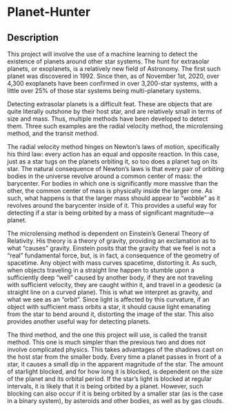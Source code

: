 # Planet-Hunter

## Description
This project will involve the use of a machine learning to detect the existence of planets around other star systems. The hunt for extrasolar planets, or exoplanets, is a relatively new field of Astronomy. The first such planet was discovered in 1992. Since then, as of November 1st, 2020, over 4,300 exoplanets have been confirmed in over 3,200-star systems, with a little over 25% of those star systems being multi-planetary systems.

Detecting extrasolar planets is a difficult feat. These are objects that are quite literally outshone by their host star, and are relatively small in terms of size and mass. Thus, multiple methods have been developed to detect them. Three such examples are the radial velocity method, the microlensing method, and the transit method.

The radial velocity method hinges on Newton’s laws of motion, specifically his third law: every action has an equal and opposite reaction. In this case, just as a star tugs on the planets orbiting it, so too does a planet tug on its star. The natural consequence of Newton’s laws is that every pair of orbiting bodies in the universe revolve around a common center of mass: the barycenter. For bodies in which one is significantly more massive than the other, the common center of mass is physically inside the larger one. As such, what happens is that the larger mass should appear to “wobble” as it revolves around the barycenter inside of it. This provides a useful way for detecting if a star is being orbited by a mass of significant magnitude—a planet.

The microlensing method is dependent on Einstein’s General Theory of Relativity. His theory is a theory of gravity, providing an exclamation as to what “causes” gravity. Einstein posits that the gravity that we feel is not a “real” fundamental force, but, is in fact, a consequence of the geometry of spacetime. Any object with mass curves spacetime, distorting it. As such, when objects traveling in a straight line happen to stumble upon a sufficiently deep “well” caused by another body, if they are not traveling with sufficient velocity, they are caught within it, and travel in a geodesic (a straight line on a curved plane). This is what we interpret as gravity, and what we see as an “orbit”. Since light is affected by this curvature, if an object with sufficient mass orbits a star, it should cause light emanating from the star to bend around it, distorting the image of the star. This also provides another useful way for detecting planets.

The third method, and the one this project will use, is called the transit method. This one is much simpler than the previous two and does not involve complicated physics. This takes advantages of the shadows cast on the host star from the smaller body. Every time a planet passes in front of a star, it causes a small dip in the apparent magnitude of the star. The amount of starlight blocked, and for how long it is blocked, is dependent on the size of the planet and its orbital period. If the star’s light is blocked at regular intervals, it is likely that it is being orbited by a planet. However, such blocking can also occur if it is being orbited by a smaller star (as is the case in a binary system), by asteroids and other bodies, as well as by gas clouds.

